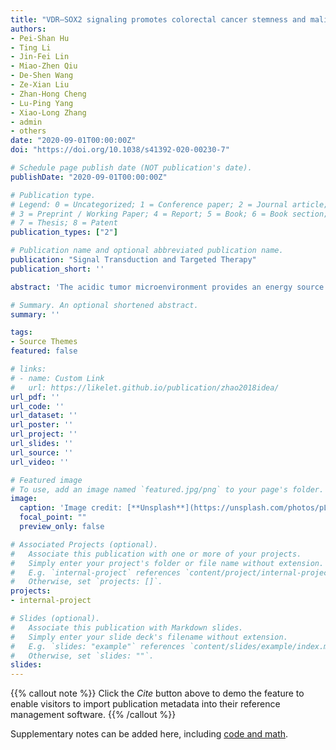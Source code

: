 ```yaml
---
title: "VDR–SOX2 signaling promotes colorectal cancer stemness and malignancy in an acidic microenvironment"
authors:
- Pei-Shan Hu
- Ting Li
- Jin-Fei Lin
- Miao-Zhen Qiu
- De-Shen Wang
- Ze-Xian Liu
- Zhan-Hong Cheng
- Lu-Ping Yang
- Xiao-Long Zhang
- admin
- others
date: "2020-09-01T00:00:00Z"
doi: "https://doi.org/10.1038/s41392-020-00230-7"

# Schedule page publish date (NOT publication's date).
publishDate: "2020-09-01T00:00:00Z"

# Publication type.
# Legend: 0 = Uncategorized; 1 = Conference paper; 2 = Journal article;
# 3 = Preprint / Working Paper; 4 = Report; 5 = Book; 6 = Book section;
# 7 = Thesis; 8 = Patent
publication_types: ["2"]

# Publication name and optional abbreviated publication name.
publication: "Signal Transduction and Targeted Therapy"
publication_short: ''

abstract: 'The acidic tumor microenvironment provides an energy source driving malignant tumor progression. Adaptation of cells to an acidic environment leads to the emergence of cancer stem cells. The expression of the vitamin D receptor (VDR) is closely related to the initiation and development of colorectal carcinoma (CRC), but its regulatory mechanism in CRC stem cells is still unclear. Our study revealed that acidosis reduced VDR expression by downregulating peroxisome proliferator-activated receptor delta (PPARD) expression. Overexpression of VDR effectively suppressed the stemness and oxaliplatin resistance of cells in acidosis. The nuclear export signal in VDR was sensitive to acidosis, and VDR was exported from the nucleus. Chromatin immunoprecipitation (ChIP) and assay for transposase-accessible chromatin with high-throughput sequencing (ATAC-seq) analyses showed that VDR transcriptionally repressed SRY-box 2 (SOX2) by binding to the vitamin D response elements in the promoter of SOX2, impairing tumor growth and drug resistance. We demonstrated that a change in the acidic microenvironment combined with overexpression of VDR substantially restricted the occurrence and development of CRC in vivo. These findings reveal a new mechanism by which acidosis could affect the stemness of CRC cells by regulating the expression of SOX2 and show that abnormal VDR expression leads to ineffective activation of vitamin D signaling, resulting in a lack of efficacy of vitamin D in antineoplastic process.'

# Summary. An optional shortened abstract.
summary: ''

tags:
- Source Themes
featured: false

# links:
# - name: Custom Link
#   url: https://likelet.github.io/publication/zhao2018idea/
url_pdf: ''
url_code: ''
url_dataset: ''
url_poster: ''
url_project: ''
url_slides: ''
url_source: ''
url_video: ''

# Featured image
# To use, add an image named `featured.jpg/png` to your page's folder. 
image:
  caption: 'Image credit: [**Unsplash**](https://unsplash.com/photos/pLCdAaMFLTE)'
  focal_point: ""
  preview_only: false

# Associated Projects (optional).
#   Associate this publication with one or more of your projects.
#   Simply enter your project's folder or file name without extension.
#   E.g. `internal-project` references `content/project/internal-project/index.md`.
#   Otherwise, set `projects: []`.
projects:
- internal-project

# Slides (optional).
#   Associate this publication with Markdown slides.
#   Simply enter your slide deck's filename without extension.
#   E.g. `slides: "example"` references `content/slides/example/index.md`.
#   Otherwise, set `slides: ""`.
slides:
---
```


{{% callout note %}}
Click the *Cite* button above to demo the feature to enable visitors to import publication metadata into their reference management software.
{{% /callout %}}

Supplementary notes can be added here, including [code and math](https://sourcethemes.com/academic/docs/writing-markdown-latex/).
